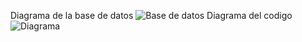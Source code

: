 Diagrama de la base de datos
![Base de datos](https://github.com/user-attachments/assets/7839bc1f-46c0-4ab5-a79a-c58ef54c0a46)
Diagrama del codigo 
![Diagrama](https://github.com/user-attachments/assets/90fd6777-2fb9-4c51-a547-8a80de570d12)
